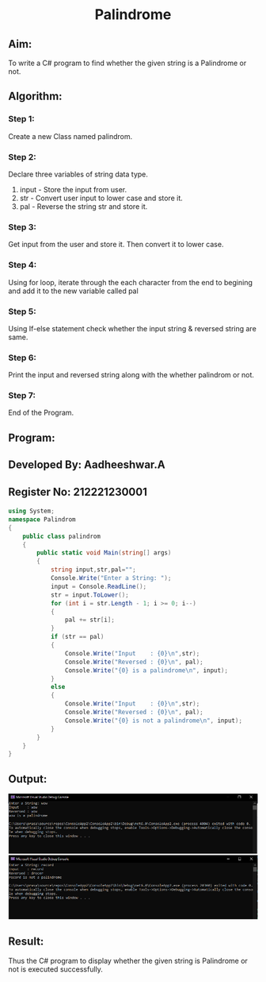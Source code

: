 # <p align="center">Palindrome</p>
## Aim:
To write a C# program to find whether the given string is a Palindrome or not.
## Algorithm:
### Step 1:
Create a new Class named palindrom.
### Step 2:
Declare three variables of string data type.
1. input - Store the input from user.
2. str - Convert user input to lower case and store it.
3. pal - Reverse the string str and store it.
### Step 3:
Get input from the user and store it. Then convert it to lower case.
### Step 4:
Using for loop, iterate through the each character from the end to begining and add it to the new variable called pal
### Step 5:
Using If-else statement check whether the input string & reversed string are same.
### Step 6:
Print the input and reversed string along with the whether palindrom or not.
### Step 7:
End of the Program.
## Program:
## Developed By: Aadheeshwar.A
## Register No: 212221230001
```C#
using System;
namespace Palindrom
{
    public class palindrom
    {
        public static void Main(string[] args)
        {
            string input,str,pal="";
            Console.Write("Enter a String: ");
            input = Console.ReadLine();
            str = input.ToLower();
            for (int i = str.Length - 1; i >= 0; i--)
            {
                pal += str[i];
            }
            if (str == pal)
            {
                Console.Write("Input    : {0}\n",str);
                Console.Write("Reversed : {0}\n", pal);
                Console.Write("{0} is a palindrome\n", input);
            }
            else
            {
                Console.Write("Input    : {0}\n",str);
                Console.Write("Reversed : {0}\n", pal);
                Console.Write("{0} is not a palindrome\n", input);
            }
        }
    }
}
```
## Output:
![out1](out1.PNG)
![out2](out2.PNG)


## Result:
Thus the C# program to display whether the given string is Palindrome or not is executed successfully.
